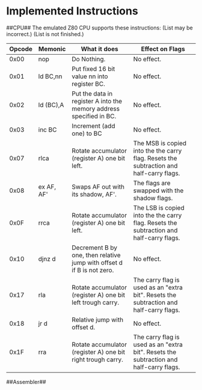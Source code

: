 Implemented Instructions
========================

##CPU##
The emulated Z80 CPU supports these instructions:
(List may be incorrect.)
(List is not finished.)

|Opcode|Memonic   |What it does                                                          |Effect on Flags
|------|----------|----------------------------------------------------------------------|---------------------------------------------------------------------------------------
| 0x00 |nop       |Do Nothing.                                                           |No effect.
| 0x01 |ld BC,nn  |Put fixed 16 bit value nn into register BC.                           |No effect.
| 0x02 |ld (BC),A |Put the data in register A into the memory address specified in BC.   |No effect.
| 0x03 |inc BC    |Increment (add one) to BC                                             |No effect.
| 0x07 |rlca      |Rotate accumulator (register A) one bit left.                         |The MSB is copied into the the carry flag. Resets the subtraction and half-carry flags.
| 0x08 |ex AF, AF'|Swaps AF out with its shadow, AF'.                                    |The flags are swapped with the shadow flags.
| 0x0F |rrca      |Rotate accumulator (register A) one bit left.                         |The LSB is copied into the the carry flag. Resets the subtraction and half-carry flags.
| 0x10 |djnz d    |Decrement B by one, then relative jump with offset d if B is not zero.|No effect.
| 0x17 |rla       |Rotate accumulator (register A) one bit left trough carry.            |The carry flag is used as an "extra bit". Resets the subtraction and half-carry flags.
| 0x18 |jr d      |Relative jump with offset d.                                          |No effect.
| 0x1F |rra       |Rotate accumulator (register A) one bit right trough carry.           |The carry flag is used as an "extra bit". Resets the subtraction and half-carry flags.

##Assembler##
